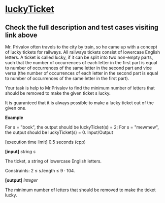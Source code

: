 # [luckyTicket](https://app.codesignal.com/challenge/xPhjzzTmbW8JXrSfB)

## Check the full description and test cases visiting link above

Mr. Privalov often travels to the city by train, so he came up with a concept of lucky tickets for railways. All railways tickets consist of lowercase English letters. A ticket is called lucky, if it can be split into two non-empty parts, such that the number of occurrences of each letter in the first part is equal to number of occurrences of the same letter in the second part and vice versa (the number of occurrences of each letter in the second part is equal to number of occurrences of the same letter in the first part).

Your task is help to Mr.Privalov to find the minimum number of letters that should be removed to make the given ticket s lucky.

It is guaranteed that it is always possible to make a lucky ticket out of the given one.

__Example__

For s = "book", the output should be
luckyTicket(s) = 2;
For s = "mewmew", the output should be
luckyTicket(s) = 0.
Input/Output

[execution time limit] 0.5 seconds (cpp)

__[input]__ *string s*

The ticket, a string of lowercase English letters.

Constraints:
2 ≤ s.length ≤ 9 · 104.

__[output]__ *integer*

The minimum number of letters that should be removed to make the ticket lucky.

